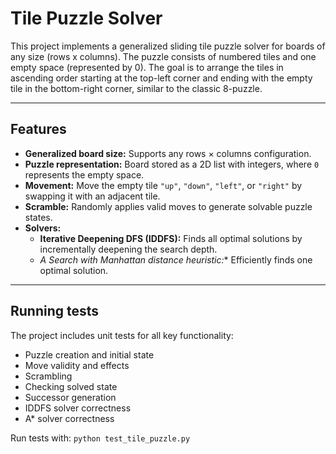 # Tile Puzzle Solver

This project implements a generalized sliding tile puzzle solver for boards of any size (rows x columns). The puzzle consists of numbered tiles and one empty space (represented by 0). The goal is to arrange the tiles in ascending order starting at the top-left corner and ending with the empty tile in the bottom-right corner, similar to the classic 8-puzzle.

---

## Features

- **Generalized board size:** Supports any rows × columns configuration.
- **Puzzle representation:** Board stored as a 2D list with integers, where `0` represents the empty space.
- **Movement:** Move the empty tile `"up"`, `"down"`, `"left"`, or `"right"` by swapping it with an adjacent tile.
- **Scramble:** Randomly applies valid moves to generate solvable puzzle states.
- **Solvers:**
  - **Iterative Deepening DFS (IDDFS):** Finds all optimal solutions by incrementally deepening the search depth.
  - **A* Search with Manhattan distance heuristic:** Efficiently finds one optimal solution.

---

## Running tests 

The project includes unit tests for all key functionality:
- Puzzle creation and initial state
- Move validity and effects
- Scrambling
- Checking solved state
- Successor generation
- IDDFS solver correctness
- A* solver correctness

Run tests with:
```python test_tile_puzzle.py```

